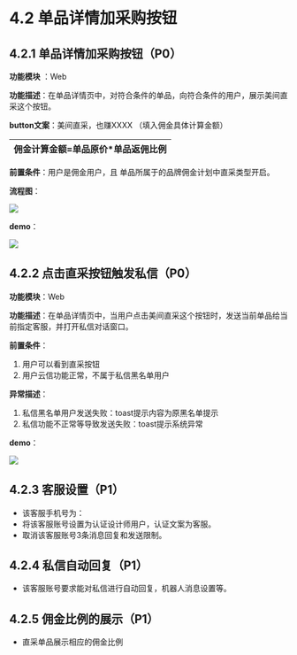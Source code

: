# 4.2 单品详情加采购按钮

## 4.2.1 单品详情加采购按钮（P0）

**功能模块** ：Web

**功能描述**：在单品详情页中，对符合条件的单品，向符合条件的用户，展示美间直采这个按钮。

**button文案**：美间直采，也赚XXXX  （填入佣金具体计算金额）

| 佣金计算金额=单品原价\*单品返佣比例 |
| --- |


**前置条件**：用户是佣金用户，且 单品所属于的品牌佣金计划中直采类型开启。

**流程图**：

![](http://192.168.1.75/documents/%E5%BA%94%E7%94%A8Web/Sprint28/_book/assets/%E5%8D%95%E5%93%81%E8%AF%A6%E6%83%85.png)

**demo**：

![](http://192.168.1.75/documents/%E5%BA%94%E7%94%A8Web/Sprint28/_book/assets/%E5%B1%8F%E5%B9%95%E5%BF%AB%E7%85%A7%202018-05-29%20%E4%B8%8A%E5%8D%8811.38.28.png)

## 4.2.2 点击直采按钮触发私信（P0）

**功能模块**：Web

**功能描述**：在单品详情页中，当用户点击美间直采这个按钮时，发送当前单品给当前指定客服，并打开私信对话窗口。

**前置条件**：

1. 用户可以看到直采按钮
2. 用户云信功能正常，不属于私信黑名单用户

**异常描述**：

1. 私信黑名单用户发送失败：toast提示内容为原黑名单提示
2. 私信功能不正常等导致发送失败：toast提示系统异常

**demo**：

![](http://192.168.1.75/documents/%E5%BA%94%E7%94%A8Web/Sprint28/_book/assets/%E5%B1%8F%E5%B9%95%E5%BF%AB%E7%85%A7%202018-05-29%20%E4%B8%8A%E5%8D%8811.58.57.png)



## 4.2.3 客服设置（P1）

* 该客服手机号为：
* 将该客服账号设置为认证设计师用户，认证文案为客服。
* 取消该客服账号3条消息回复和发送限制。

## 4.2.4 私信自动回复（P1）

* 该客服账号要求能对私信进行自动回复，机器人消息设置等。

## 4.2.5 佣金比例的展示（P1）

* 直采单品展示相应的佣金比例

